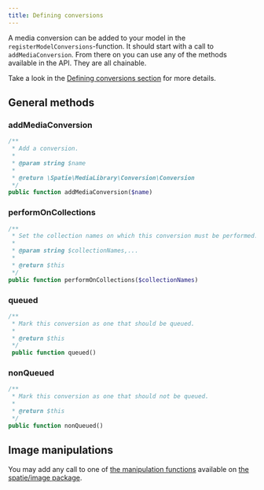 ```yaml
---
title: Defining conversions
---
```


A media conversion can be added to your model in the `registerModelConversions`-function. It should start with a call to `addMediaConversion`. From there on you can use any of the methods available in the API. They are all chainable.

Take a look in the [Defining conversions section](/laravel-medialibrary/v7/converting-images/defining-conversions/)
for more details.

## General methods

### addMediaConversion

```php
/**
 * Add a conversion.
 *
 * @param string $name
 *
 * @return \Spatie\MediaLibrary\Conversion\Conversion
 */
public function addMediaConversion($name)
```

### performOnCollections

```php
/**
 * Set the collection names on which this conversion must be performed.
 *
 * @param string $collectionNames,...
 *
 * @return $this
 */
public function performOnCollections($collectionNames)
``` 

### queued

```php 
/**
 * Mark this conversion as one that should be queued.
 *
 * @return $this
 */
 public function queued()
```

### nonQueued

```php 
/**
 * Mark this conversion as one that should not be queued.
 *
 * @return $this
 */
public function nonQueued()
```

## Image manipulations

You may add any call to one of [the manipulation functions](https://docs.spatie.be/image) available on [the spatie/image package](https://github.com/spatie/image).

